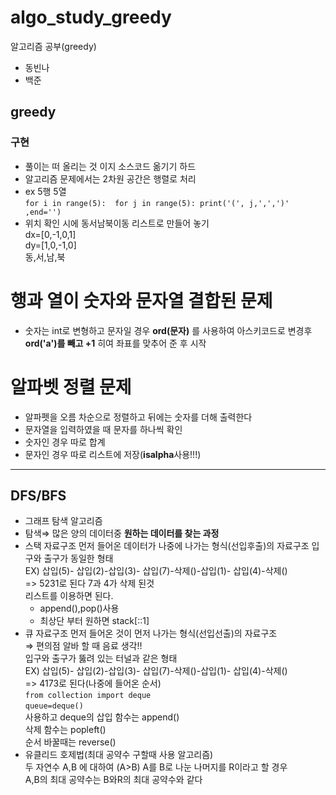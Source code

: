 # algo_study_greedy

알고리즘 공부(greedy)

- 동빈나
- 백준

## greedy

### 구현

- 풀이는 떠 올리는 것 이지 소스코드 옮기기 하드
- 알고리즘 문제에서는 2차원 공간은 행렬로 처리
- ex 5행 5열  
   `for i in range(5): 
for j in range(5):
      print('(', j,',',')' ,end='') `
- 위치 확인 시에 동서남북이동 리스트로 만들어 놓기  
  dx=[0,-1,0,1]  
  dy=[1,0,-1,0]  
   동,서,남,북

# 행과 열이 숫자와 문자열 결합된 문제

- 숫자는 int로 변형하고 문자일 경우 **ord(문자)** 를 사용하여 아스키코드로 변경후 **ord('a')를 빼고 +1** 히여 좌표를 맞추어 준 후 시작

# 알파벳 정렬 문제

- 알파펫을 오름 차순으로 정렬하고 뒤에는 숫자를 더해 출력한다
- 문자열을 입력하였을 때 문자를 하나씩 확인
- 숫자인 경우 따로 합계
- 문자인 경우 따로 리스트에 저장(**isalpha**사용!!!)

---

## DFS/BFS

- 그래프 탐색 알고리즘
- 탐색⇒ 많은 양의 데이터중 **원하는 데이터를 찾는 과정**
- 스택 자료구조
  먼저 들어온 데이터가 나중에 나가는 형식(선입후출)의 자료구조
  입구와 출구가 동일한 형태  
  EX) 삽입(5)- 삽입(2)-삽입(3)- 삽입(7)-삭제()-삽입(1)- 삽입(4)-삭제()  
   => 5231로 된다 7과 4가 삭제 된것  
   리스트를 이용하면 된다.
  - append(),pop()사용
  - 최상단 부터 원하면 stack[::1]
- 큐 자료구조
  먼저 들어온 것이 먼저 나가는 형식(선입선출)의 자료구조  
   ⇒ 편의점 알바 할 때 음료 생각!!  
   입구와 출구가 뚫려 있는 터널과 같은 형태  
   EX) 삽입(5)- 삽입(2)-삽입(3)- 삽입(7)-삭제()-삽입(1)- 삽입(4)-삭제()  
   => 4173로 된다(나중에 들어온 순서)  
   `from collection import deque `  
   `queue=deque()`  
   사용하고 deque의 삽입 함수는 append()  
   삭제 함수는 popleft()  
   순서 바꿀때는 reverse()
- 유클리드 호제법(최대 공약수 구할때 사용 알고리즘)  
  두 자연수 A,B 에 대하여 (A>B) A를 B로 나눈 나머지를 R이라고 할 경우  
  A,B의 최대 공약수는 B와R의 최대 공약수와 같다
